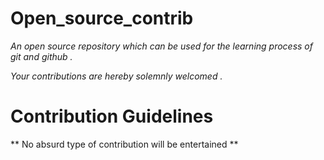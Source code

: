 # Open_source_contrib
*An open source repository which can be used for the learning process of git and github .*

*Your contributions are hereby solemnly welcomed .*

# Contribution Guidelines

** No absurd type of contribution will be entertained **
